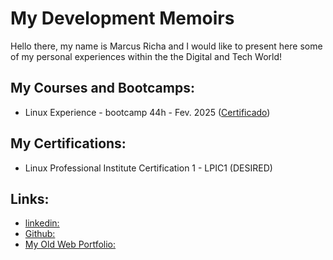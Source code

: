 # My Development Memoirs
Hello there, my name is Marcus Richa and I would like to present here some of my personal experiences within the the Digital and Tech World! 



## My Courses and Bootcamps:

 - Linux Experience - bootcamp 44h - Fev. 2025 ([Certificado](https://hermes.dio.me/certificates/QDWPSTH1.pdf)) 


## My Certifications:

 - Linux Professional Institute Certification 1 - LPIC1 (DESIRED)


## Links:

 - [linkedin:](https://www.linkedin.com/in/marcus-vinicius-richa-183104199/)
 - [Github:](https://github.com/ahoymarcus/)
 - [My Old Web Portfolio:](https://redux-reactjs-personal-portfolio-webpage-version-2.netlify.app/)












